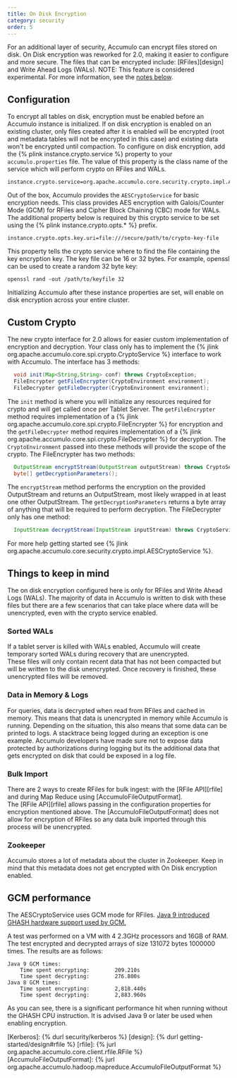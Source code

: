 ```yaml
---
title: On Disk Encryption
category: security
order: 5
---
```


For an additional layer of security, Accumulo can encrypt files stored on disk.  On Disk encryption was reworked 
for 2.0, making it easier to configure and more secure.  The files that can be encrypted include: [RFiles][design] and Write Ahead Logs (WALs). NOTE: This feature is considered experimental. For more information, see the [notes below](#things-to-keep-in-mind).

## Configuration

To encrypt all tables on disk, encryption must be enabled before an Accumulo instance is initialized.  If on disk 
encryption is enabled on an existing cluster, only files created after it is enabled will be encrypted 
(root and metadata tables will not be encrypted in this case) and existing data won't be encrypted until compaction.  To configure on disk encryption, add the 
{% plink instance.crypto.service %} property to your `accumulo.properties` file.  The value of this property is the
class name of the service which will perform crypto on RFiles and WALs. 
```
instance.crypto.service=org.apache.accumulo.core.security.crypto.impl.AESCryptoService
```
Out of the box, Accumulo provides the `AESCryptoService` for basic encryption needs.  This class provides AES encryption 
with Galois/Counter Mode (GCM) for RFiles and Cipher Block Chaining (CBC) mode for WALs.  The additional property
below is required by this crypto service to be set using the {% plink instance.crypto.opts.\* %} prefix.
```
instance.crypto.opts.key.uri=file:///secure/path/to/crypto-key-file
```
This property tells the crypto service where to find the file containing the key encryption key. The key file can be 16 or 32 bytes.
For example, openssl can be used to create a random 32 byte key:
```
openssl rand -out /path/to/keyfile 32
```
Initializing Accumulo after these instance properties are set, will enable on disk encryption across your entire cluster.

## Custom Crypto

The new crypto interface for 2.0 allows for easier custom implementation of encryption and decryption. Your
class only has to implement the {% jlink org.apache.accumulo.core.spi.crypto.CryptoService %} interface to work with Accumulo.
The interface has 3 methods:
```java
  void init(Map<String,String> conf) throws CryptoException;
  FileEncrypter getFileEncrypter(CryptoEnvironment environment);
  FileDecrypter getFileDecrypter(CryptoEnvironment environment);
```
The `init` method is where you will initialize any resources required for crypto and will get called once per Tablet Server.
The `getFileEncrypter` method requires implementation of a {% jlink org.apache.accumulo.core.spi.crypto.FileEncrypter %} 
for encryption and the `getFileDecrypter` method requires implementation of a {% jlink org.apache.accumulo.core.spi.crypto.FileDecrypter %} 
for decryption. The `CryptoEnvironment` passed into these methods will provide the scope of the crypto. 
The FileEncrypter has two methods:
```java
  OutputStream encryptStream(OutputStream outputStream) throws CryptoService.CryptoException;
  byte[] getDecryptionParameters();
```
The `encryptStream` method performs the encryption on the provided OutputStream and returns an OutputStream, most likely 
wrapped in at least one other OutputStream.  The `getDecryptionParameters` returns a byte array of anything that will be 
required to perform decryption. The FileDecrypter only has one method:
```java
  InputStream decryptStream(InputStream inputStream) throws CryptoService.CryptoException;
```
For more help getting started see {% jlink org.apache.accumulo.core.security.crypto.impl.AESCryptoService %}.

## Things to keep in mind

The on disk encryption configured here is only for RFiles and Write Ahead Logs (WALs).  The majority of data in Accumulo
is written to disk with these files but there are a few scenarios that can take place where data will be unencrypted, 
even with the crypto service enabled.

### Sorted WALs

If a tablet server is killed with WALs enabled, Accumulo will create temporary sorted WALs during recovery that are unencrypted.  
These files will only contain recent data that has not been compacted but will be written to the disk unencrypted. Once recovery 
is finished, these unencrypted files will be removed.

### Data in Memory & Logs

For queries, data is decrypted when read from RFiles and cached in memory.  This means that data is unencrypted in memory 
while Accumulo is running.  Depending on the situation, this also means that some data can be printed to logs. A stacktrace being logged 
during an exception is one example. Accumulo developers have made sure not to expose data protected by authorizations during logging but 
its the additional data that gets encrypted on disk that could be exposed in a log file. 

### Bulk Import

There are 2 ways to create RFiles for bulk ingest: with the [RFile API][rfile] and during Map Reduce using [AccumuloFileOutputFormat].  
The [RFile API][rfile] allows passing in the configuration properties for encryption mentioned above.  The [AccumuloFileOutputFormat] does 
not allow for encryption of RFiles so any data bulk imported through this process will be unencrypted.

### Zookeeper

Accumulo stores a lot of metadata about the cluster in Zookeeper.  Keep in mind that this metadata does not get encrypted with On Disk encryption enabled.

## GCM performance

The AESCryptoService uses GCM mode for RFiles. [Java 9 introduced GHASH hardware support used by GCM.](http://openjdk.java.net/jeps/246)

A test was performed on a VM with 4 2.3GHz processors and 16GB of RAM. The test encrypted and decrypted arrays of size 131072 bytes 1000000 times. The results are as follows:

    Java 9 GCM times:
        Time spent encrypting:        209.210s
        Time spent decrypting:        276.800s
    Java 8 GCM times:
        Time spent encrypting:        2,818.440s
        Time spent decrypting:        2,883.960s

As you can see, there is a significant performance hit when running without the GHASH CPU instruction. It is advised Java 9 or later be used when enabling encryption.

[Kerberos]: {% durl security/kerberos %}
[design]: {% durl getting-started/design#rfile %}
[rfile]: {% jurl org.apache.accumulo.core.client.rfile.RFile %}
[AccumuloFileOutputFormat]: {% jurl org.apache.accumulo.hadoop.mapreduce.AccumuloFileOutputFormat %}

